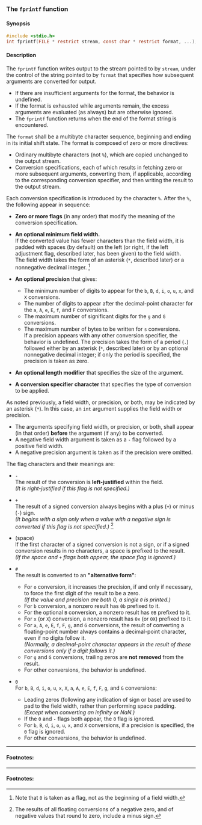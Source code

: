 ### The `fprintf` function

#### Synopsis
```c
#include <stdio.h>
int fprintf(FILE * restrict stream, const char * restrict format, ...);
```

#### Description

The `fprintf` function writes output to the stream pointed to by `stream`, under the control of the string pointed to by `format` that specifies how subsequent arguments are converted for output. 

- If there are insufficient arguments for the format, the behavior is undefined. 
- If the format is exhausted while arguments remain, the excess arguments are evaluated (as always) but are otherwise ignored. 
- The `fprintf` function returns when the end of the format string is encountered.

The `format` shall be a multibyte character sequence, beginning and ending in its initial shift state. The format is composed of zero or more directives:

- Ordinary multibyte characters (not `%`), which are copied unchanged to the output stream.
- Conversion specifications, each of which results in fetching zero or more subsequent arguments, converting them, if applicable, according to the corresponding conversion specifier, and then writing the result to the output stream.

Each conversion specification is introduced by the character `%`. After the `%`, the following appear in sequence:

- **Zero or more flags** (in any order) that modify the meaning of the conversion specification.

- **An optional minimum field width.**  
  If the converted value has fewer characters than the field width, it is padded with spaces (by default) on the left (or right, if the left adjustment flag, described later, has been given) to the field width.  
  The field width takes the form of an asterisk (`*`, described later) or a nonnegative decimal integer. [^321]

- **An optional precision** that gives:
  - The minimum number of digits to appear for the `b`, `B`, `d`, `i`, `o`, `u`, `x`, and `X` conversions.
  - The number of digits to appear after the decimal-point character for the `a`, `A`, `e`, `E`, `f`, and `F` conversions.
  - The maximum number of significant digits for the `g` and `G` conversions.
  - The maximum number of bytes to be written for `s` conversions.  
  If a precision appears with any other conversion specifier, the behavior is undefined.
  The precision takes the form of a period (`.`) followed either by an asterisk (`*`, described later) or by an optional nonnegative decimal integer; if only the period is specified, the precision is taken as zero.  
 
- **An optional length modifier** that specifies the size of the argument.
- **A conversion specifier character** that specifies the type of conversion to be applied.
 

As noted previously, a field width, or precision, or both, may be indicated by an asterisk (`*`). In this case, an `int` argument supplies the field width or precision. 

- The arguments specifying field width, or precision, or both, shall appear (in that order) **before** the argument (if any) to be converted.  
- A negative field width argument is taken as a `-` flag followed by a positive field width.  
- A negative precision argument is taken as if the precision were omitted.



The flag characters and their meanings are:

- `-`  
  The result of the conversion is **left-justified** within the field.  
  *(It is right-justified if this flag is not specified.)*

- `+`  
  The result of a signed conversion always begins with a plus (`+`) or minus (`-`) sign.  
  *(It begins with a sign only when a value with a negative sign is converted if this flag is not specified.)* [^322]

- (space)  
  If the first character of a signed conversion is not a sign, or if a signed conversion results in no characters, a space is prefixed to the result.  
  *(If the space and `+` flags both appear, the space flag is ignored.)*

- `#`  
  The result is converted to an **"alternative form"**:  
  - For `o` conversion, it increases the precision, if and only if necessary, to force the first digit of the result to be a zero.  
    *(If the value and precision are both 0, a single `0` is printed.)*  
  - For `b` conversion, a nonzero result has `0b` prefixed to it.  
  - For the optional `B` conversion, a nonzero result has `0B` prefixed to it.  
  - For `x` (or `X`) conversion, a nonzero result has `0x` (or `0X`) prefixed to it.  
  - For `a`, `A`, `e`, `E`, `f`, `F`, `g`, and `G` conversions, the result of converting a floating-point number always contains a decimal-point character, even if no digits follow it.  
    *(Normally, a decimal-point character appears in the result of these conversions only if a digit follows it.)*  
  - For `g` and `G` conversions, trailing zeros are **not removed** from the result.  
  - For other conversions, the behavior is undefined.

- `0`  
  For `b`, `B`, `d`, `i`, `o`, `u`, `x`, `X`, `a`, `A`, `e`, `E`, `f`, `F`, `g`, and `G` conversions:  
  - Leading zeros (following any indication of sign or base) are used to pad to the field width, rather than performing space padding.  
    *(Except when converting an infinity or NaN.)*  
  - If the `0` and `-` flags both appear, the `0` flag is ignored.  
  - For `b`, `B`, `d`, `i`, `o`, `u`, `x`, and `X` conversions, if a precision is specified, the `0` flag is ignored.  
  - For other conversions, the behavior is undefined.

---

#### Footnotes:
[^322]: The results of all floating conversions of a negative zero, and of negative values that round to zero, include a minus sign.

---

#### Footnotes:
[^319]: The buffer has to have a lifetime at least as great as the open stream, so not closing the stream before a buffer that has automatic storage duration is deallocated upon block exit results in undefined behavior.

[^320]: The `fprintf` functions perform writes to memory for the `%n` specifier.

[^321]: Note that `0` is taken as a flag, not as the beginning of a field width.
